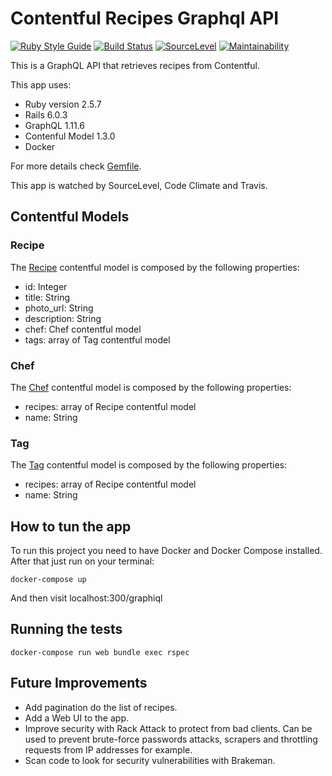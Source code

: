 # Contentful Recipes Graphql API
[![Ruby Style Guide](https://img.shields.io/badge/code_style-rubocop-brightgreen.svg)](https://github.com/rubocop-hq/rubocop) 
[![Build Status](https://travis-ci.com/aranhaqg/contentful-recipes.svg?branch=main)](https://travis-ci.com/aranhaqg/contentful-recipes) 
[![SourceLevel](https://app.sourcelevel.io/github/aranhaqg/-/contentful-recipes.svg)](https://app.sourcelevel.io/github/aranhaqg/-/contentful-recipes) 
[![Maintainability](https://api.codeclimate.com/v1/badges/0f46ce2dd832c2015eb5/maintainability)](https://codeclimate.com/github/aranhaqg/contentful-recipes/maintainability)

This is a GraphQL API that retrieves recipes from Contentful.

This app uses:

* Ruby version 2.5.7
* Rails 6.0.3
* GraphQL 1.11.6
* Contenful Model 1.3.0
* Docker

For more details check [Gemfile](Gemfile).

This app is watched by SourceLevel, Code Climate and Travis.

## Contentful Models
### Recipe

The [Recipe](/app/models/recipe.rb) contentful model is composed by the following properties:

* id: Integer
* title: String
* photo_url: String
* description: String
* chef: Chef contentful model
* tags: array of Tag contentful model

### Chef
The [Chef](/app/models/chef.rb) contentful model is composed by the following properties:

* recipes: array of Recipe contentful model
* name: String

### Tag
The [Tag](/app/models/tag.rb) contentful model is composed by the following properties:

* recipes: array of Recipe contentful model
* name: String

## How to tun the app
To run this project you need to have Docker and Docker Compose installed. After that just run on your terminal:

```
docker-compose up
```
And then visit localhost:300/graphiql

## Running the tests

```
docker-compose run web bundle exec rspec
```
## Future Improvements

* Add pagination do the list of recipes.
* Add a Web UI to the app.
* Improve security with Rack Attack to protect from bad clients. Can be used to prevent brute-force passwords attacks, scrapers and throttling requests from IP addresses for example.
* Scan code to look for security vulnerabilities with Brakeman. 
